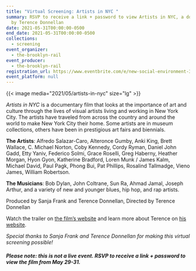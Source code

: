 ```yaml
---
title: "Virtual Screening: Artists in NYC "
summary: RSVP to receive a link + password to view Artists in NYC, a documentary
  by Terence Donnellan
date: 2021-05-31T00:00:00-0500
end_date: 2021-05-31T00:00:00-0500
collections:
  - screening
event_organizer:
  - the-brooklyn-rail
event_producer:
  - the-brooklyn-rail
registration_url: https://www.eventbrite.com/e/new-social-environment-309-artists-in-nyc-virtual-screening-tickets-156968678543
event_platform: null
---
```

{{< image media="2021/05/artists-in-nyc" size="lg" >}}

*Artists in NYC* is a documentary film that looks at the importance of art and culture through the lives of visual artists living and working in New York City. The artists have traveled from across the country and around the world to make New York City their home. Some artists are in museum collections, others have been in prestigious art fairs and biennials.

**The Artists**: Alfredo Salazar-Caro, Alteronce Gumby, Anki King, Brett Wallace, C. Michael Norton, Coby Kennedy, Cordy Ryman, Daniel John Gadd, Etty Yaniv, Federico Solmi, Grace Roselli, Greg Haberny, Heather Morgan, Hyon Gyon, Katherine Bradford, Loren Munk / James Kalm, Michael David, Paul Pagk, Phong Bui, Pat Phillips, Rosalind Tallmadge, Vieno James, William Robertson.

**The Musicians**: Bob Dylan, John Coltrane, Sun Ra, Ahmad Jamal, Joseph Arthur, and a variety of new and younger blues, hip hop, and rap artists.

Produced by Sanja Frank and Terence Donnellan, Directed by Terence Donnellan

Watch the trailer on [the film’s website](https://www.artistsinnyc.com/) and learn more about Terence on [his website](https://www.blasketmcmanusproductions.com/). 

*Special thanks to Sanja Frank and Terence Donnellan for making this virtual screening possible!*



##### Please note: this is not a live event. RSVP to receive a link + password to view the film from May 29-31.